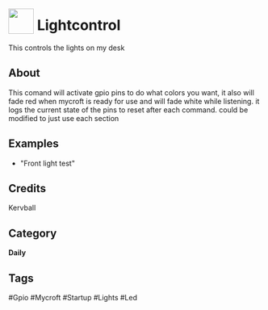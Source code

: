 # <img src="https://raw.githack.com/FortAwesome/Font-Awesome/master/svgs/solid/lightbulb.svg" card_color="#FFFFFF" width="50" height="50" style="vertical-align:bottom"/> Lightcontrol
This controls the lights on my desk

## About
This comand will activate gpio pins to do what colors you want, it also will fade red when mycroft is ready for use and will fade white while listening. it logs the current state of the pins to reset after each command. could be modified to just use each section

## Examples
* "Front light test"

## Credits
Kervball

## Category
**Daily**

## Tags
#Gpio
#Mycroft
#Startup
#Lights
#Led

